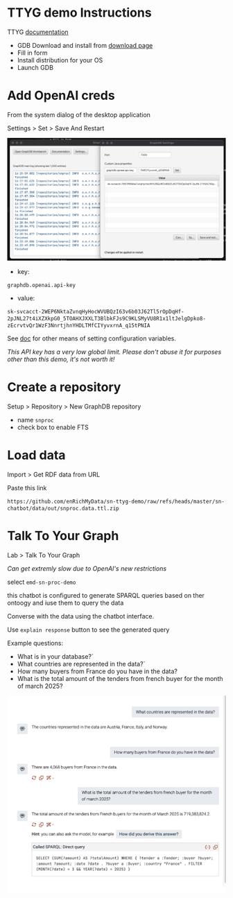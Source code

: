 # TTYG demo Instructions
TTYG [documentation](https://graphdb.ontotext.com/documentation/11.0/talk-to-graph.html)

* GDB Download and install from [download page](https://www.ontotext.com/products/graphdb/#try-graphdb)
* Fill in form 
* Install distribution for your OS
* Launch GDB

# Add OpenAI creds
From the system dialog of the desktop application 

Settings > Set > Save And Restart

![](img/config-api-key.png)

* key: 
```
graphdb.openai.api-key
```
* value: 
```
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
```

See [doc](https://graphdb.ontotext.com/documentation/11.0/directories-and-config-properties.html#configuration) for other means of setting configuration variables.  

*This API key has a very low global limit. 
Please don't abuse it for purposes other than this demo, it's not worth it!*


# Create a repository 

Setup > Repository > New GraphDB repository 
- name `snproc`
- check box to enable FTS 

# Load data 

Import > Get RDF data from URL 

Paste this link 
```
https://github.com/enRichMyData/sn-ttyg-demo/raw/refs/heads/master/sn-chatbot/data/out/snproc.data.ttl.zip
``` 

# Talk To Your Graph

Lab > Talk To Your Graph

*Can get extremly slow due to OpenAI's new restrictions*

select `emd-sn-proc-demo`

this chatbot is configured to generate SPARQL queries based on ther ontoogy and iuse them to query the data 

Converse with the data using the chatbot interface.

Use `explain response` button to see the generated query  

Example questions: 

* What is in your database?`
* What countries are represented in the data?`
* How many buyers from France do you have in the data?
* What is the total amount of the tenders from french buyer for the month of march 2025?

![](img/ttyg.png)